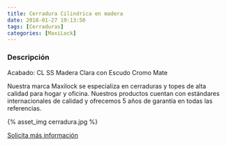 ```yaml
---
title: Cerradura Cilindrica en madera
date: 2018-01-27 19:13:50
tags: [Cerraduras]
categories: [MaxiLock]
---
```


### Descripción

Acabado: CL SS Madera Clara con Escudo Cromo Mate

Nuestra marca Maxilock se especializa en cerraduras y topes de alta calidad para hogar y oficina. Nuestros productos cuentan con estándares internacionales de calidad y ofrecemos 5 años de garantía en todas las referencias.

{% asset_img cerradura.jpg %}

[Solicita más información](/contacto)
